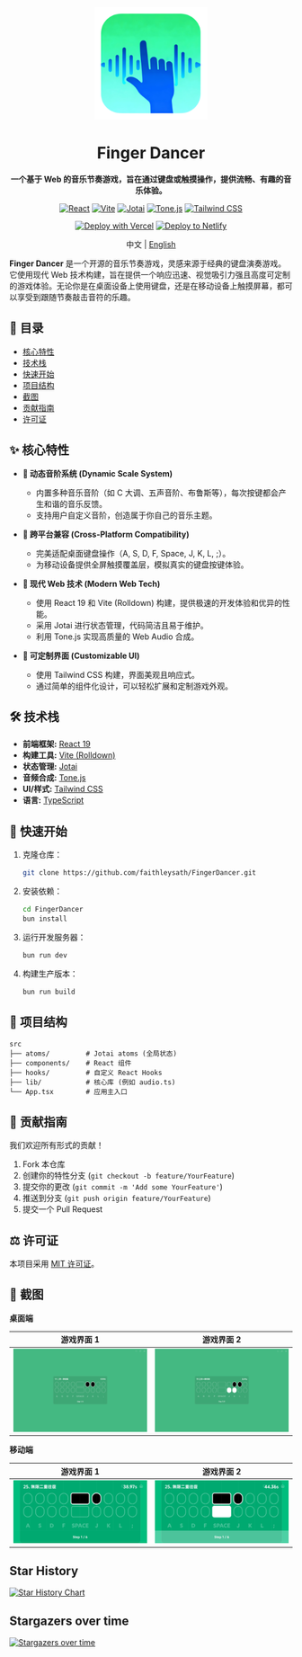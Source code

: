<div align="center">

<img src="./public/logo.png" alt="Finger Dancer Logo" width="200" />

# Finger Dancer

**一个基于 Web 的音乐节奏游戏，旨在通过键盘或触摸操作，提供流畅、有趣的音乐体验。**

</div>

<div align="center">

[![React](https://img.shields.io/badge/React-19-61DAFB?logo=react)](https://reactjs.org/)
[![Vite](https://img.shields.io/badge/Vite-Rolldown-646CFF?logo=vite)](https://vitejs.dev/)
[![Jotai](https://img.shields.io/badge/Jotai-2-black?logo=jotai)](https://jotai.org/)
[![Tone.js](https://img.shields.io/badge/Tone.js-15-F9A825?logo=javascript)](https://tonejs.github.io/)
[![Tailwind CSS](https://img.shields.io/badge/Tailwind_CSS-4-38B2AC?logo=tailwind-css)](https://tailwindcss.com/)

[![Deploy with Vercel](https://vercel.com/button)](https://vercel.com/new/clone?repository-url=https%3A%2F%2Fgithub.com%2Ffaithleysath%2FFingerDancer)
[![Deploy to Netlify](https://www.netlify.com/img/deploy/button.svg)](https://app.netlify.com/start/deploy?repository=https%3A%2F%2Fgithub.com%2Ffaithleysath%2FFingerDancer)

中文 | [English](./README.en.md)

</div>

**Finger Dancer** 是一个开源的音乐节奏游戏，灵感来源于经典的键盘演奏游戏。它使用现代 Web 技术构建，旨在提供一个响应迅速、视觉吸引力强且高度可定制的游戏体验。无论你是在桌面设备上使用键盘，还是在移动设备上触摸屏幕，都可以享受到跟随节奏敲击音符的乐趣。

## 📖 目录

* [核心特性](#-核心特性)
* [技术栈](#-技术栈)
* [快速开始](#-快速开始)
* [项目结构](#-项目结构)
* [截图](#-截图)
* [贡献指南](#-贡献指南)
* [许可证](#-许可证)

## ✨ 核心特性

*   **🎹 动态音阶系统 (Dynamic Scale System)**
    *   内置多种音乐音阶（如 C 大调、五声音阶、布鲁斯等），每次按键都会产生和谐的音乐反馈。
    *   支持用户自定义音阶，创造属于你自己的音乐主题。

*   **📱 跨平台兼容 (Cross-Platform Compatibility)**
    *   完美适配桌面键盘操作（A, S, D, F, Space, J, K, L, ;）。
    *   为移动设备提供全屏触摸覆盖层，模拟真实的键盘按键体验。

*   **🚀 现代 Web 技术 (Modern Web Tech)**
    *   使用 React 19 和 Vite (Rolldown) 构建，提供极速的开发体验和优异的性能。
    *   采用 Jotai 进行状态管理，代码简洁且易于维护。
    *   利用 Tone.js 实现高质量的 Web Audio 合成。

*   **🎨 可定制界面 (Customizable UI)**
    *   使用 Tailwind CSS 构建，界面美观且响应式。
    *   通过简单的组件化设计，可以轻松扩展和定制游戏外观。

## 🛠️ 技术栈

*   **前端框架:** [React 19](https://reactjs.org/)
*   **构建工具:** [Vite (Rolldown)](https://vitejs.dev/)
*   **状态管理:** [Jotai](https://jotai.org/)
*   **音频合成:** [Tone.js](https://tonejs.github.io/)
*   **UI/样式:** [Tailwind CSS](https://tailwindcss.com/)
*   **语言:** [TypeScript](https://www.typescriptlang.org/)

## 🚀 快速开始

1.  克隆仓库：
    ```bash
    git clone https://github.com/faithleysath/FingerDancer.git
    ```
2.  安装依赖：
    ```bash
    cd FingerDancer
    bun install
    ```
3.  运行开发服务器：
    ```bash
    bun run dev
    ```
4.  构建生产版本：
    ```bash
    bun run build
    ```

## 📂 项目结构

```
src
├── atoms/         # Jotai atoms (全局状态)
├── components/    # React 组件
├── hooks/         # 自定义 React Hooks
├── lib/           # 核心库 (例如 audio.ts)
└── App.tsx        # 应用主入口
```

## 🤝 贡献指南

我们欢迎所有形式的贡献！

1.  Fork 本仓库
2.  创建你的特性分支 (`git checkout -b feature/YourFeature`)
3.  提交你的更改 (`git commit -m 'Add some YourFeature'`)
4.  推送到分支 (`git push origin feature/YourFeature`)
5.  提交一个 Pull Request

## ⚖️ 许可证

本项目采用 [MIT 许可证](https://opensource.org/licenses/MIT)。

## 📸 截图

**桌面端**

| 游戏界面 1 | 游戏界面 2 |
| :---: | :---: |
| <img src="./screenshots/GameScreen1.png" alt="Game Screen on Desktop" width="100%"/> | <img src="./screenshots/GameScreen2.png" alt="Game Screen on Desktop 2" width="100%"/> |

**移动端**

| 游戏界面 1 | 游戏界面 2 |
| :---: | :---: |
| <img src="./screenshots/MobileGameScreen1.png" alt="Game Screen on Mobile" width="100%"/> | <img src="./screenshots/MobileGameScreen2.png" alt="Game Screen on Mobile 2" width="100%"/> |

## Star History

[![Star History Chart](https://app.repohistory.com/api/svg?repo=faithleysath/FingerDancer&type=Date&background=FFFFFF&color=f86262)](https://app.repohistory.com/star-history)

## Stargazers over time

[![Stargazers over time](https://starchart.cc/faithleysath/FingerDancer.svg?background=%23FFFFFF&axis=%23333333&line=%23e76060)](https://starchart.cc/faithleysath/FingerDancer)
